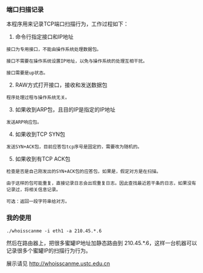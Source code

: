 ### 端口扫描记录

本程序用来记录TCP端口扫描行为，工作过程如下：

1. 命令行指定接口和IP地址

```
接口为专用接口，不能由操作系统处理数据包。

接口不需要在操作系统设置IP地址，以免与操作系统的处理互相干扰。

接口需要是up状态。
```

2. RAW方式打开接口，接收和发送数据包

```
程序处理过程与操作系统无关。
```

3. 如果收到ARP包，且目的IP是指定的IP地址
 
```
发送ARP响应包。
```

4. 如果收到TCP SYN包

```
发送SYN+ACK包，目前应答包tcp序号是固定的，需要改为随机的。
```

5. 如果收到有TCP ACK包

```
检查是否是自己刚发出的SYN+ACK包的应答包，如果是，假定对方是在扫描。

由于这样的包可能重复，直接记录日志会出现重复日志。因此查找最近若干条的日志，如果没有记录过，将相关信息记录。

可选：返回一段字符串给对方。
```

### 我的使用

```
./whoisscanme -i eth1 -a 210.45.*.6 
```

然后在路由器上，把很多蜜罐IP地址加静态路由到 210.45.*.6，这样一台机器可以记录很多个蜜罐IP的扫描行为行为。

展示请见 http://whoisscanme.ustc.edu.cn
